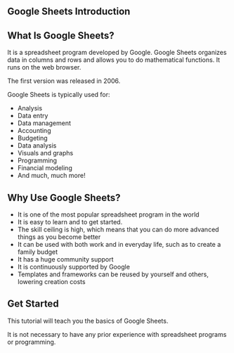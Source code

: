 Google Sheets Introduction
---



What Is Google Sheets?
---
It is a spreadsheet program developed by Google. Google Sheets organizes data in columns and rows and allows you to do mathematical functions. It runs on the web browser.

The first version was released in 2006.

Google Sheets is typically used for:

- Analysis
- Data entry
- Data management
- Accounting
- Budgeting
- Data analysis
- Visuals and graphs
- Programming
- Financial modeling
- And much, much more!



Why Use Google Sheets?
---
* It is one of the most popular spreadsheet program in the world
* It is easy to learn and to get started.
* The skill ceiling is high, which means that you can do more advanced things as you become better
* It can be used with both work and in everyday life, such as to create a family budget
* It has a huge community support
* It is continuously supported by Google
* Templates and frameworks can be reused by yourself and others, lowering creation costs




Get Started
---
This tutorial will teach you the basics of Google Sheets.

It is not necessary to have any prior experience with spreadsheet programs or programming.

